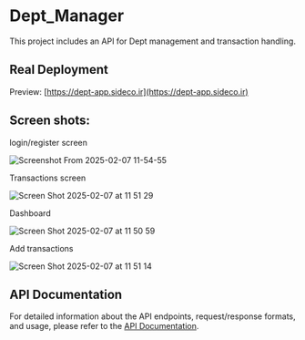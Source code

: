 # Dept_Manager

This project includes an API for Dept management and transaction handling.

## Real Deployment
Preview: [https://dept-app.sideco.ir](https://dept-app.sideco.ir)

## Screen shots:
login/register screen

![Screenshot From 2025-02-07 11-54-55](https://github.com/user-attachments/assets/3c948a12-cf10-4cb2-ab84-99fa0b834c36)

Transactions screen

![Screen Shot 2025-02-07 at 11 51 29](https://github.com/user-attachments/assets/e961a472-6d0c-45ad-a3e5-ea5012643f31)

Dashboard

![Screen Shot 2025-02-07 at 11 50 59](https://github.com/user-attachments/assets/65590692-fe9f-4001-b1d2-bb99766ea532)

Add transactions

![Screen Shot 2025-02-07 at 11 51 14](https://github.com/user-attachments/assets/aa508310-5c1e-4de9-82d3-c9c1c80ce138)

## API Documentation
For detailed information about the API endpoints, request/response formats, and usage, please refer to the [API Documentation](API_DOCUMENT.md).
